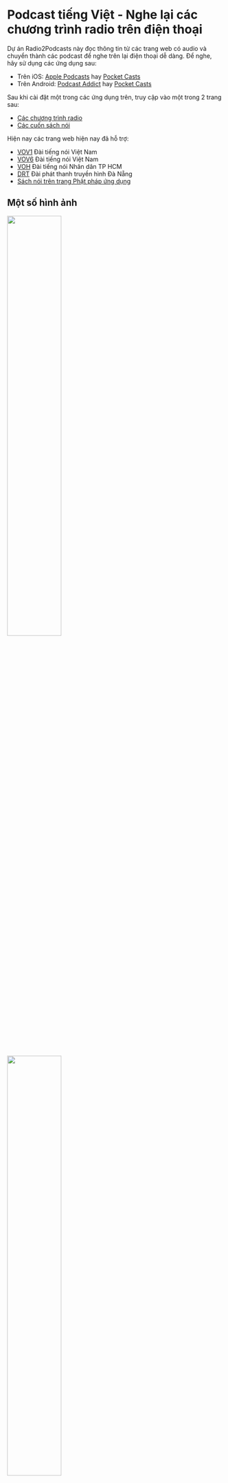 # Podcast tiếng Việt - Nghe lại các chương trình radio trên điện thoại
Dự án Radio2Podcasts này đọc thông tin từ các trang web có audio và chuyển thành các podcast để nghe trên lại điện thoại dễ dàng. Để nghe, hãy sử dụng các ứng dụng sau: 
- Trên iOS: [Apple Podcasts](https://apps.apple.com/us/app/apple-podcasts/id525463029) hay [Pocket Casts](https://apps.apple.com/au/app/pocket-casts/id414834813) 
- Trên Android: [Podcast Addict](https://play.google.com/store/apps/details?id=com.bambuna.podcastaddict&hl=en&gl=US) hay [Pocket Casts](https://play.google.com/store/apps/details?id=au.com.shiftyjelly.pocketcasts)

Sau khi cài đặt một trong các ứng dụng trên, truy cập vào một trong 2 trang sau:
- [Các chương trình radio](https://github.com/catusf/radio2podcasts/index.html)
- [Các cuốn sách nói](https://github.com/catusf/radio2podcasts/index-ppud.html)

Hiện nay các trang web hiện nay đã hỗ trợ:
- [VOV1](http://vov1.vn/) Đài tiếng nói Việt Nam
- [VOV6](http://vov6.vov.vn/) Đài tiếng nói Việt Nam
- [VOH](https://radio.voh.com.vn/) Đài tiếng nói Nhân dân TP HCM
- [DRT](http://www.drt.danang.vn/) Đài phát thanh truyền hình Đà Nẵng
- [Sách nói trên trang Phật pháp ứng dụng](https://phatphapungdung.com/sach-noi/)

## Một số hình ảnh

<img src="./images/Screenshot_20201013_225200.png" width="50%">

<br>

<img src="./images/Screenshot_20201013_225232.png" width="50%">

#### Giao diện nghe podcast

<img src="./images/Screenshot_20201013_225048.png" width="50%">

<br>

<img src="./images/Screenshot_20201013_225100.png" width="50%">

<br>

<img src="./images/Screenshot_20201013_225108.png" width="50%">

## Công nghệ
Ở Việt Nam, không nhiều trang web của các đài phát thanh cung cấp podcast để đọc giả nghe lại các chương trình. Dự án Radio2Podcasts này thực hiện những việc sau:
1. Chạy chương trình Python (triển khai trên Heroku) định kỳ hàng giờ
2. Tìm ra các audio mới trên các website
3. Tạo ra file XML có format của podcast
4. Tạo ra file HTML của tất cả các podcast vừa tạo ra
5. Lưu các file XML và HTML lên một trang web (hiện dùng trang GitHub Pages các bạn đang xem)

Nếu bạn muốn sửa lỗi hay thay đổi chương trình, hãy truy cập vào [github.com/catusf/radio2podcasts](https://github.com/catusf/radio2podcasts).

# Từ điển Hán - Việt [Thiền Chửu](https://vi.wikipedia.org/wiki/Thi%E1%BB%81u_Ch%E1%BB%ADu) cho Kindle

[Download Từ điển Hán - Việt Thiền Chửu v1.1](https://github.com/catusf/tudien/releases/download/v1.1/TudienThienChuu.mobi)

Cho phép tra từ theo âm Hán-Việt hoặc chữ Hán.

<img src="images/thienchuu-amhanviet.png" alt="Tra theo âm Hán-Việt" style="width: 600px;"/>

Tra theo âm Hán-Việt


<img src="images/thienchuu-amhan.png" alt="Tra theo chữ Hán" style="width: 600px;"/>

Tra theo chữ Hán


# Từ điển Anh - Việt cho Kindle

[Download Từ điển Anh - Việt v1.1](https://github.com/catusf/tudien/releases/download/v1.1/TudienAnhVietBeta.mobi)

Cho phép tra các dạng khác nhau của từ như số nhiều của danh từ, các thời của động từ, v.v.

Hãy so sánh hai hình dưới đây.

<img src="images/before.png" alt="Trước đây" style="width: 600px;"/>

Trước đây


<img src="images/after.png" alt="Bây giờ" style="width: 600px;"/>

Bây giờ


Để sử dụng chỉ cần copy vào thư mục `documents` trên Kindle. 

## Đóng góp

Nếu bạn muốn sửa lỗi hay tự sửa đổi nội dung của từ điển, hãy truy cập vào [github.com/catusf/tudien](https://github.com/catusf/tudien).
